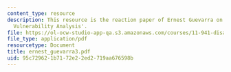 ```yaml
---
content_type: resource
description: This resource is the reaction paper of Ernest Guevarra on the topic 'Community
  Vulnerability Analysis'.
file: https://ol-ocw-studio-app-qa.s3.amazonaws.com/courses/11-941-disaster-vulnerability-and-resilience-spring-2005/95c729621b7172e22ed2719aa676598b_ernest_guevarra3.pdf
file_type: application/pdf
resourcetype: Document
title: ernest_guevarra3.pdf
uid: 95c72962-1b71-72e2-2ed2-719aa676598b
---
```

